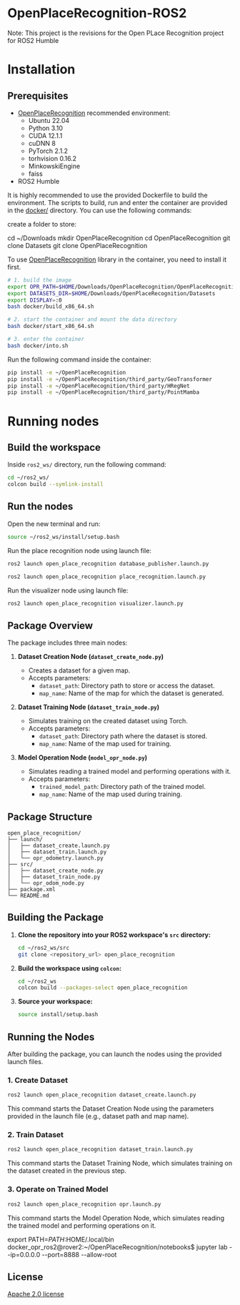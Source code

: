 # OpenPlaceRecognition-ROS2
Note: This project is the revisions for the Open PLace Recognition project for ROS2 Humble

# Installation

## Prerequisites

- [OpenPlaceRecognition](https://github.com/OPR-Project/OpenPlaceRecognition) recommended environment:
    - Ubuntu 22.04
    - Python 3.10
    - CUDA 12.1.1
    - cuDNN 8
    - PyTorch 2.1.2
    - torhvision 0.16.2
    - MinkowskiEngine
    - faiss
- ROS2 Humble

It is highly recommended to use the provided Dockerfile to build the environment.
The scripts to build, run and enter the container are provided in the [docker/](./docker) directory.
You can use the following commands:

create a folder to store:

cd ~/Downloads
mkdir OpenPlaceRecognition
cd OpenPlaceRecognition
git clone Datasets
git clone OpenPlaceRecognition


To use [OpenPlaceRecognition](https://github.com/OPR-Project/OpenPlaceRecognition) library in the container, you need to install it first.

```bash
# 1. build the image
export OPR_PATH=$HOME/Downloads/OpenPlaceRecognition/OpenPlaceRecognition
export DATASETS_DIR=$HOME/Downloads/OpenPlaceRecognition/Datasets
export DISPLAY=:0
bash docker/build_x86_64.sh

# 2. start the container and mount the data directory
bash docker/start_x86_64.sh

# 3. enter the container
bash docker/into.sh
```

Run the following command inside the container:
```bash
pip install -e ~/OpenPlaceRecognition
pip install -e ~/OpenPlaceRecognition/third_party/GeoTransformer
pip install -e ~/OpenPlaceRecognition/third_party/HRegNet
pip install -e ~/OpenPlaceRecognition/third_party/PointMamba
```

# Running nodes

## Build the workspace

Inside `ros2_ws/` directory, run the following command:

```bash
cd ~/ros2_ws/
colcon build --symlink-install
```

## Run the nodes

Open the new terminal and run:

```bash
source ~/ros2_ws/install/setup.bash
```

Run the place recognition node using launch file:

```bash
ros2 launch open_place_recognition database_publisher.launch.py
```

```bash
ros2 launch open_place_recognition place_recognition.launch.py
```

Run the visualizer node using launch file:

```bash
ros2 launch open_place_recognition visualizer.launch.py
```


## Package Overview

The package includes three main nodes:

1. **Dataset Creation Node (`dataset_create_node.py`)**  
   - Creates a dataset for a given map.
   - Accepts parameters:
     - `dataset_path`: Directory path to store or access the dataset.
     - `map_name`: Name of the map for which the dataset is generated.

2. **Dataset Training Node (`dataset_train_node.py`)**  
   - Simulates training on the created dataset using Torch.
   - Accepts parameters:
     - `dataset_path`: Directory path where the dataset is stored.
     - `map_name`: Name of the map used for training.

3. **Model Operation Node (`model_opr_node.py`)**  
   - Simulates reading a trained model and performing operations with it.
   - Accepts parameters:
     - `trained_model_path`: Directory path of the trained model.
     - `map_name`: Name of the map used during training.


## Package Structure

```
open_place_recognition/
├── launch/
│   ├── dataset_create.launch.py
│   ├── dataset_train.launch.py
│   └── opr_odometry.launch.py
├── src/
│   ├── dataset_create_node.py
│   ├── dataset_train_node.py
│   └── opr_odom_node.py
├── package.xml
└── README.md
```


## Building the Package

1. **Clone the repository into your ROS2 workspace's `src` directory:**

    ```bash
    cd ~/ros2_ws/src
    git clone <repository_url> open_place_recognition
    ```

2. **Build the workspace using `colcon`:**

    ```bash
    cd ~/ros2_ws
    colcon build --packages-select open_place_recognition
    ```

3. **Source your workspace:**

    ```bash
    source install/setup.bash
    ```

## Running the Nodes

After building the package, you can launch the nodes using the provided launch files.

### 1. Create Dataset

```bash
ros2 launch open_place_recognition dataset_create.launch.py
```

This command starts the Dataset Creation Node using the parameters provided in the launch file (e.g., dataset path and map name).

### 2. Train Dataset

```bash
ros2 launch open_place_recognition dataset_train.launch.py
```

This command starts the Dataset Training Node, which simulates training on the dataset created in the previous step.

### 3. Operate on Trained Model

```bash
ros2 launch open_place_recognition opr.launch.py
```

This command starts the Model Operation Node, which simulates reading the trained model and performing operations on it.

export PATH=$PATH:$HOME/.local/bin
docker_opr_ros2@rover2:~/OpenPlaceRecognition/notebooks$ jupyter lab --ip=0.0.0.0 --port=8888 --allow-root

## License

[Apache 2.0 license](./LICENSE)